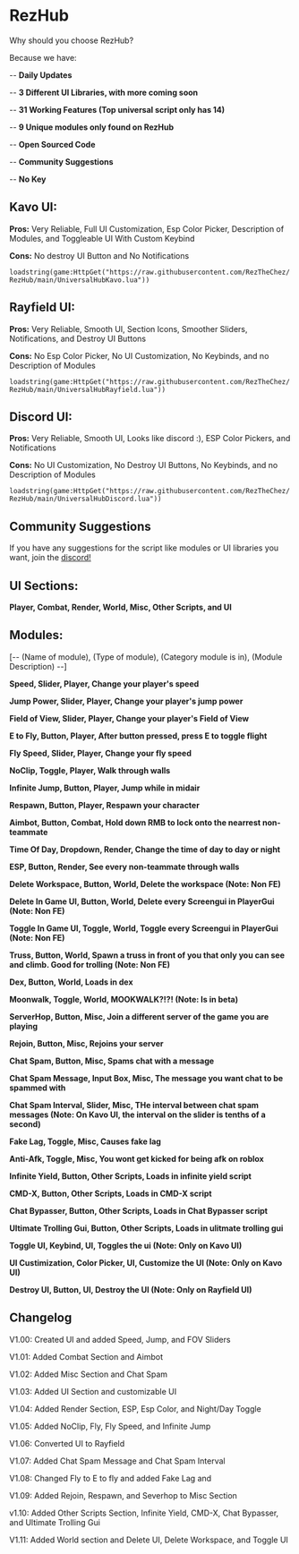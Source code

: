 # RezHub

Why should you choose RezHub?

Because we have:

-- **Daily Updates**

-- **3 Different UI Libraries, with more coming soon**

-- **31 Working Features (Top universal script only has 14)**

-- **9 Unique modules only found on RezHub**

-- **Open Sourced Code**

-- **Community Suggestions**

-- **No Key**

## Kavo UI:

**Pros:** Very Reliable, Full UI Customization, Esp Color Picker, Description of Modules, and Toggleable UI With Custom Keybind

**Cons:** No destroy UI Button and No Notifications

```loadstring(game:HttpGet("https://raw.githubusercontent.com/RezTheChez/RezHub/main/UniversalHubKavo.lua"))```

## Rayfield UI:

**Pros:** Very Reliable, Smooth UI, Section Icons, Smoother Sliders, Notifications, and Destroy UI Buttons

**Cons:** No Esp Color Picker, No UI Customization, No Keybinds, and no Description of Modules

```loadstring(game:HttpGet("https://raw.githubusercontent.com/RezTheChez/RezHub/main/UniversalHubRayfield.lua"))```


## Discord UI:

**Pros:** Very Reliable, Smooth UI, Looks like discord :), ESP Color Pickers, and Notifications

**Cons:** No UI Customization, No Destroy UI Buttons, No Keybinds, and no Description of Modules

```loadstring(game:HttpGet("https://raw.githubusercontent.com/RezTheChez/RezHub/main/UniversalHubDiscord.lua"))```

## Community Suggestions

If you have any suggestions for the script like modules or UI libraries you want, join the [discord!](https://discord.gg/UGVxEQNWaW)

## UI Sections:

**Player, Combat, Render, World, Misc, Other Scripts, and UI**

## Modules:

[-- (Name of module), (Type of module), (Category module is in), (Module Description) --]

**Speed, Slider, Player, Change your player's speed**

**Jump Power, Slider, Player, Change your player's jump power**

**Field of View, Slider, Player, Change your player's Field of View**

**E to Fly, Button, Player, After button pressed, press E to toggle flight**

**Fly Speed, Slider, Player, Change your fly speed**

**NoClip, Toggle, Player, Walk through walls**

**Infinite Jump, Button, Player, Jump while in midair**

**Respawn, Button, Player, Respawn your character**

**Aimbot, Button, Combat, Hold down RMB to lock onto the nearrest non-teammate**

**Time Of Day, Dropdown, Render, Change the time of day to day or night**

**ESP, Button, Render, See every non-teammate through walls**

**Delete Workspace, Button, World, Delete the workspace (Note: Non FE)**

**Delete In Game UI, Button, World, Delete every Screengui in PlayerGui (Note: Non FE)**

**Toggle In Game UI, Toggle, World, Toggle every Screengui in PlayerGui (Note: Non FE)**

**Truss, Button, World, Spawn a truss in front of you that only you can see and climb. Good for trolling (Note: Non FE)**

**Dex, Button, World, Loads in dex**

**Moonwalk, Toggle, World, MOOKWALK?!?! (Note: Is in beta)**

**ServerHop, Button, Misc, Join a different server of the game you are playing**

**Rejoin, Button, Misc, Rejoins your server**

**Chat Spam, Button, Misc, Spams chat with a message**

**Chat Spam Message, Input Box, Misc, The message you want chat to be spammed with**

**Chat Spam Interval, Slider, Misc, THe interval between chat spam messages (Note: On Kavo UI, the interval on the slider is tenths of a second)**

**Fake Lag, Toggle, Misc, Causes fake lag**

**Anti-Afk, Toggle, Misc, You wont get kicked for being afk on roblox**

**Infinite Yield, Button, Other Scripts, Loads in infinite yield script**

**CMD-X, Button, Other Scripts, Loads in CMD-X script**

**Chat Bypasser, Button, Other Scripts, Loads in Chat Bypasser script**

**Ultimate Trolling Gui, Button, Other Scripts, Loads in ulitmate trolling gui**

**Toggle UI, Keybind, UI, Toggles the ui (Note: Only on Kavo UI)**

**UI Custimization, Color Picker, UI, Customize the UI (Note: Only on Kavo UI)**

**Destroy UI, Button, UI, Destroy the UI (Note: Only on Rayfield UI)**

## Changelog

V1.00: Created UI and added Speed, Jump, and FOV Sliders

V1.01: Added Combat Section and Aimbot

V1.02: Added Misc Section and Chat Spam

V1.03: Added UI Section and customizable UI

V1.04: Added Render Section, ESP, Esp Color, and Night/Day Toggle

V1.05: Added NoClip, Fly, Fly Speed, and Infinite Jump

V1.06: Converted UI to Rayfield

V1.07: Added Chat Spam Message and Chat Spam Interval

V1.08: Changed Fly to E to fly and added Fake Lag and 

V1.09: Added Rejoin, Respawn, and Severhop to Misc Section

v1.10: Added Other Scripts Section, Infinite Yield, CMD-X, Chat Bypasser, and Ultimate Trolling Gui

V1.11: Added World section and Delete UI, Delete Workspace, and Toggle UI
